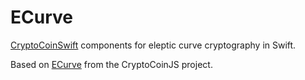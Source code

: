 ECurve
======
[CryptoCoinSwift](https://github.com/CryptoCoinSwift/CryptoCoinFramework) components for eleptic curve cryptography in Swift.

Based on [ECurve](https://github.com/cryptocoinjs/ecurve/) from the CryptoCoinJS project.
